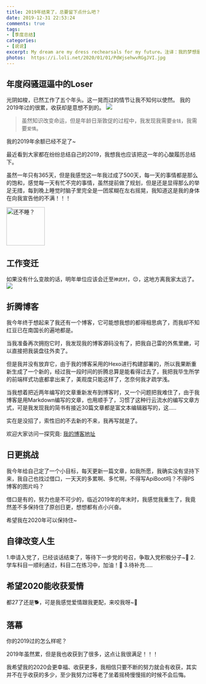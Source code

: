 ```yaml
---
title: 2019年结束了，总要留下点什么吧？
date: 2019-12-31 22:53:24
comments: true
tags:
- [季度总结]
categories:
- [说说]
excerpt: My dream are my dress rechearsals for my future。注译：我的梦想是我对未来的彩排。
photos:  https://i.loli.net/2020/01/01/PdWjsehwvRGgJVI.jpg
---
```

## 年度闷骚逗逼中的Loser
光阴如梭，已然工作了五个年头。这一晃而过的情节让我不知何以使然。
我的2019年过的很累，收获却是意想不到的。
![](http://5b0988e595225.cdn.sohucs.com/images/20190217/84e79a8e388a4c3390a413329b936f47.gif)

>虽然知识改变命运，但是年龄日渐敦促的过程中，我发现我需要`金钱`，我需要`爱情`。

我的2019年余额已经不足了~

最近看到大家都在纷纷总结自己的2019，我想我也应该把这一年的心酸履历总结下。

虽然一年只有365天，但是我感觉这一年我过成了500天，每一天的事情都是那么的饱和，感觉每一天有忙不完的事情，虽然提前做了规划，但是还是显得那么的举足无措，每到晚上睡觉时脑子里完全是一团浆糊在左右摇晃，我知道这是我的身体在向我宣告他的不满！！！

<img src="https://image-static.segmentfault.com/289/998/2899986044-5dfb5e767af5f_articlex" alt="还不睡？" width = "100px" height = "100px" div align=center />

## 工作变迁
如果没有什么变故的话，明年单位应该会迁至`神武村`，😔，这地方离我家太远了。
![](https://i.loli.net/2020/01/01/12AR8CvbXQdOrnf.jpg)
## 折腾博客
我今年终于想起来了我还有一个博客，它可能想我想的都得相思病了，而我却不知红豆已在南国长的遍地都是。

当我准备再次拥抱它时，我发现我的博客源码没有了，把我自己雷的外焦里嫩，可以直接把我装盘往外卖了。

但是我并没有放弃它，由于我的博客采用的Hexo进行构建部署的，所以我果断重新生成了一个新的，经过我一段时间的折腾总算是能看得过去了，我把我毕生所学的前端样式功底都拿出来了，美观度只能这样了，怎奈何我才疏学浅。

当我想着把近两年编写的文章重新发布到博客时，又一个问题把我难住了，由于我博客是用Markdown编写的文章，也用顺手了，习惯了这种行云流水的编写文章方式，可是我发现我的简书有接近30篇文章都是富文本编辑器写的，这.....

实在是没招了，索性旧的不去新的不来，我再写就是了。

欢迎大家访问一探究竟: [我的博客地址](https://mpsblog.club)
## 日更挑战
我今年给自己定了一个小目标，每天更新一篇文章，如我所愿，我确实没有坚持下来，我自己也找过借口，一天天的多累啊、多忙啊，不得写ApiBoot吗？不得PS博客的图片吗？

借口是有的，努力也是不可少的，临近2019年的年末时，我感觉我重生了，我竟然差不多保持住了原创日更，想想都有点小兴奋。

希望我在2020年可以保持住~
## 自律改变人生
1.申请入党了，已经谈话结束了，等待下一步党的号召，争取入党积极分子~💟
2.学车科目一顺利通过，科目二在练习中，加油！💪
3.待补充.....
## 希望2020能收获爱情
都27了还是🐕，可是我感觉爱情跟我更配，来咬我呀~🤟
## 落幕
你的2019过的怎么样呢？

2019年虽然累，但是我也收获到了很多，这点让我很满足！！！

我希望我的2020会更幸福、收获更多，我相信只要不断的努力就会有收获，其实并不在乎收获的多少，至少我努力过等老了坐着摇椅慢慢摇的时候不会后悔。